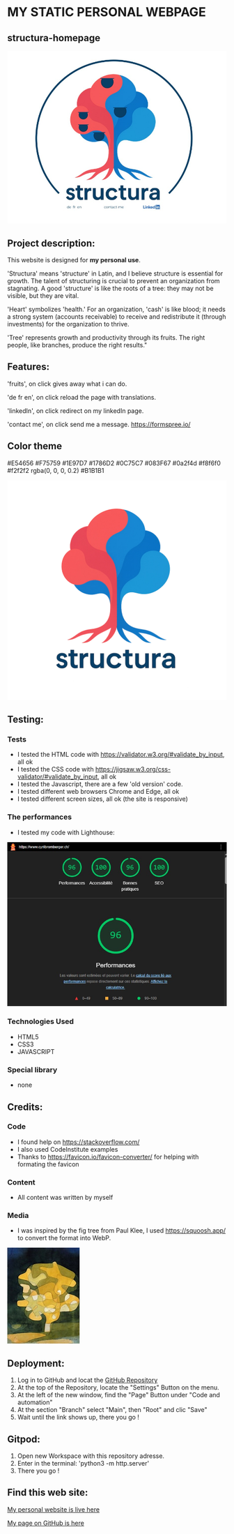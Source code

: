 
# MY STATIC PERSONAL WEBPAGE 
## structura-homepage

<img src="assets/images/structura_homepage.jpg" alt="ReadmePicture1">

## Project description:
This website is designed for **my personal use**. 

'Structura' means 'structure' in Latin, and I believe structure is essential for growth. The talent of structuring is crucial to prevent an organization from stagnating. A good 'structure' is like the roots of a tree: they may not be visible, but they are vital.

'Heart' symbolizes 'health.' For an organization, 'cash' is like blood; it needs a strong system (accounts receivable) to receive and redistribute it (through investments) for the organization to thrive. 

'Tree' represents growth and productivity through its fruits. The right people, like branches, produce the right results."

## Features:
'fruits', on click gives away what i can do.

'de fr en', on click reload the page with translations.

'linkedIn', on click redirect on my linkedIn page.

'contact me', on click send me a message. https://formspree.io/

## Color theme
#E54656
#F75759
#1E97D7
#1786D2
#0C75C7
#083F67
#0a2f4d
#f8f6f0
#f2f2f2
rgba(0, 0, 0, 0.2)
#B1B1B1

<img src="assets/images/structura_logo_upscaled_1x.webp" alt="Your Company Logo" class="h-32 md:h-32 mx-auto rounded-lg shadow-lg bg-white p-2">

## Testing:

### Tests
- I tested the HTML code with https://validator.w3.org/#validate_by_input, all ok
- I tested the CSS code with https://jigsaw.w3.org/css-validator/#validate_by_input, all ok
- I tested the Javascript, there are a few 'old version' code. 
- I tested different web browsers Chrome and Edge, all ok
- I tested different screen sizes, all ok (the site is responsive)

### The performances
- I tested my code with Lighthouse:
<img src="assets/images/structura_Lighthouse performances 4.jpg" alt="ReadmePicture3">

### Technologies Used
- HTML5
- CSS3
- JAVASCRIPT

### Special library
- none

## Credits:

### Code
- I found help on <https://stackoverflow.com/>
- I also used CodeInstitute examples 
- Thanks to https://favicon.io/favicon-converter/ for helping with formating the favicon

### Content
- All content was written by myself 

### Media
- I was inspired by the fig tree from Paul Klee, I used https://squoosh.app/ to convert the format into WebP.
<img src="assets/images/Fig Tree, by Paul Klee.jfif" alt="ReadmePicture9">

## Deployment:
1. Log in to GitHub and locat the [GitHub Repository](https://github.com/Cyril-CRGB/structura_homepage)
2. At the top of the Repository, locate the "Settings" Button on the menu.
3. At the left of the new window, find the "Page" Button under "Code and automation"
4. At the section "Branch" select "Main", then "Root" and clic "Save"
5. Wait until the link shows up, there you go !

## Gitpod:
1. Open new Workspace with this repository adresse.
2. Enter in the terminal: 'python3 -m http.server'
3. There you go !

## Find this web site:

[My personal website is live here](https://cyril-crgb.github.io/structura_homepage/index.html)

[My page on GitHub is here](https://github.com/Cyril-CRGB/structura_homepage)
